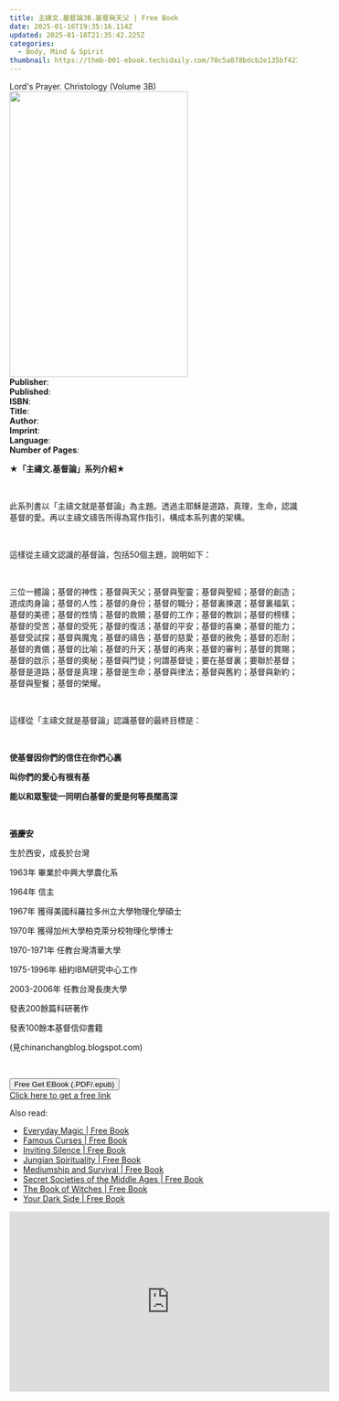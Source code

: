 ```yaml
---
title: 主禱文.基督論3B.基督與天父 | Free Book
date: 2025-01-16T19:35:16.114Z
updated: 2025-01-18T21:35:42.225Z
categories:
  - Body, Mind & Spirit
thumbnail: https://thmb-001-ebook.techidaily.com/70c5a078bdcb2e135bf4230edaa935d4e0b78d8267c34df25e1521fe27ef0ce0.jpg
---
```

<main id="book-container">
  <div class="flex flex-col">
    <div class="book-brief flex-1 py-6 px-4 sm:p-6 md:py-10 md:px-8">
      <!-- brief-->
      <div class="book-brief-main">Lord's Prayer. Christology (Volume 3B)</div>
    </div>
    <div
      class="book-meta-info flex-1 grid gap-4 col-start-1 col-end-3 row-start-1 sm:mb-6 sm:grid-cols-4 lg:gap-6 lg:col-start-2 lg:row-end-6 lg:row-span-6 lg:mb-0"
    >
      <div
        class="book-meta-info-left place-content-center mt-4 p-4 text-sm leading-6 col-start-2 col-span-2 dark:text-slate-400"
      >
        <img
          class="w-full h-500 object-cover rounded-lg sm:h-255 sm:col-span-2 lg:col-span-full"
          src="https://img-001-ebook.techidaily.com/d7c8d27d8159d93e980105baa1eae7ba10d56abc6a90d14a1283c3adbf242464.jpg"
          alt=""
          width="312"
          height="500"
        />
      </div>
      <div
        class="book-meta-info-right mt-2 col-start-1 row-start-2 col-span-3 self-center"
      >
        <!-- meta data  -->
        <div class="flex flex-col px-4 md:px-8">
          <div class="flex-1">
            <strong>Publisher</strong>:<span class="px-2"></span>
          </div>
          <div class="flex-1">
            <strong>Published</strong>:<span class="px-2"></span>
          </div>
          <div class="flex-1">
            <strong>ISBN</strong>:<span class="px-2"></span>
          </div>
          <div class="flex-1">
            <strong>Title</strong>:<span class="px-2"></span>
          </div>
          <div class="flex-1">
            <strong>Author</strong>:<span class="px-2"></span>
          </div>
          <div class="flex-1">
            <strong>Imprint</strong>:<span class="px-2"></span>
          </div>
          <div class="flex-1">
            <strong>Language</strong>:<span class="px-2"></span>
          </div>
          <div class="flex-1">
            <strong>Number of Pages</strong>:<span class="px-2"></span>
          </div>
        </div>
      </div>
    </div>
    <div class="book-description flex-1 py-6 px-4 sm:p-6 md:py-10 md:px-8">
      <div class="book-description-main">
        <div accordion-content="" id="description">
          <p><strong>★「主禱文.基督論」系列介紹★</strong></p>
          <p><br /></p>
          <p>
            此系列書以「主禱文就是基督論」為主題。透過主耶穌是道路，真理，生命，認識基督的愛。再以主禱文禱告所得為寫作指引，構成本系列書的架構。
          </p>
          <p><br /></p>
          <p>這樣從主禱文認識的基督論，包括50個主題，說明如下：</p>
          <p><br /></p>
          <p>
            三位一體論；基督的神性；基督與天父；基督與聖靈；基督與聖經；基督的創造；道成肉身論；基督的人性；基督的身份；基督的職分；基督裏揀選；基督裏福氣；基督的美德；基督的性情；基督的救贖；基督的工作；基督的教訓；基督的榜樣；基督的受苦；基督的受死；基督的復活；基督的平安；基督的喜樂；基督的能力；基督受試探；基督與魔鬼；基督的禱告；基督的慈愛；基督的赦免；基督的忍耐；基督的責備；基督的比喻；基督的升天；基督的再來；基督的審判；基督的賞賜；基督的啟示；基督的奧秘；基督與門徒；何謂基督徒；要在基督裏；要聯於基督；基督是道路；基督是真理；基督是生命；基督與律法；基督與舊約；基督與新約；基督與聖餐；基督的榮耀。
          </p>
          <p><br /></p>
          <p>這樣從「主禱文就是基督論」認識基督的最終目標是：</p>
          <p><br /></p>
          <p><strong>使基督因你們的信住在你們心裏</strong></p>
          <p><strong>叫你們的愛心有根有基</strong></p>
          <p><strong>能以和眾聖徒一同明白基督的愛是何等長闊高深</strong></p>
          <p><br /></p>
          <p>
            <strong
              style="
                background-color: rgb(255, 255, 255);
                color: rgb(15, 17, 17);
              "
              >張慶安</strong
            >
          </p>
          <p>
            <span
              style="
                background-color: rgb(255, 255, 255);
                color: rgb(15, 17, 17);
              "
              >生於西安，成長於台灣</span
            >
          </p>
          <p>
            <span
              style="
                background-color: rgb(255, 255, 255);
                color: rgb(15, 17, 17);
              "
              >1963年 畢業於中興大學農化系</span
            >
          </p>
          <p>
            <span
              style="
                background-color: rgb(255, 255, 255);
                color: rgb(15, 17, 17);
              "
              >1964年 信主</span
            >
          </p>
          <p>
            <span
              style="
                background-color: rgb(255, 255, 255);
                color: rgb(15, 17, 17);
              "
              >1967年 獲得美國科羅拉多州立大學物理化學碩士</span
            >
          </p>
          <p>
            <span
              style="
                background-color: rgb(255, 255, 255);
                color: rgb(15, 17, 17);
              "
              >1970年 獲得加州大學柏克萊分校物理化學博士</span
            >
          </p>
          <p>
            <span
              style="
                background-color: rgb(255, 255, 255);
                color: rgb(15, 17, 17);
              "
              >1970-1971年 任教台灣清華大學</span
            >
          </p>
          <p>
            <span
              style="
                background-color: rgb(255, 255, 255);
                color: rgb(15, 17, 17);
              "
              >1975-1996年 紐約IBM研究中心工作</span
            >
          </p>
          <p>
            <span
              style="
                background-color: rgb(255, 255, 255);
                color: rgb(15, 17, 17);
              "
              >2003-2006年 任教台灣長庚大學</span
            >
          </p>
          <p>
            <span
              style="
                background-color: rgb(255, 255, 255);
                color: rgb(15, 17, 17);
              "
              >發表200餘篇科研著作</span
            >
          </p>
          <p>
            <span
              style="
                background-color: rgb(255, 255, 255);
                color: rgb(15, 17, 17);
              "
              >發表100餘本基督信仰書籍</span
            >
          </p>
          <p>
            <span
              style="
                background-color: rgb(255, 255, 255);
                color: rgb(15, 17, 17);
              "
              >(見chinanchangblog.blogspot.com)</span
            >
          </p>
          <p><br /></p>
        </div>
        <div class="accordion-fader"></div>
      </div>
    </div>
    <div class="book-excerpts flex-1 py-6 px-4 sm:p-6 md:py-10 md:px-8"></div>
    <div
      class="book-about-author flex-1 py-6 px-4 sm:p-6 md:py-10 md:px-8"
    ></div>
    <div class="book-free-get flex-1 py-6 px-4 sm:p-6 md:py-10 md:px-8">
      <button
        id="btn-free-get"
        class="bg-blue-500 hover:bg-blue-700 text-white font-bold py-2 px-4 rounded"
      >
        Free Get EBook (.PDF/.epub)
      </button>
      <div id="countdown-display" class="px-2 text-lg mt-2"></div>
      <a
        id="free-link"
        class="hidden bg-blue-500 hover:bg-blue-700 text-white font-bold py-2 px-4 rounded"
        href="https://www.ebooks.com/en-us/book/211457962/3b/chin-an-chang/"
        target="_blank"
        >Click here to get a free link</a
      >
    </div>
    <script>
      let countdownTime = 0;
      let countdownInterval = null;
      document
        .getElementById('btn-free-get')
        .addEventListener('click', startCountdown);
      function startCountdown() {
        countdownTime = new Date().getTime() + 60000 * 3;
        countdownInterval = setInterval(updateCountdown, 1000);
        document.getElementById('btn-free-get').disabled = true;
        document
          .getElementById('btn-free-get')
          .classList.add('bg-gray-500', 'cursor-not-allowed');
      }
      function updateCountdown() {
        let currentTime = new Date().getTime();
        let timeLeft = countdownTime - currentTime;
        let secondsLeft = Math.floor(timeLeft / 1000);
        document.getElementById('countdown-display').innerHTML =
          `Remaining time: ${secondsLeft} seconds.`;
        if (secondsLeft <= 0) {
          clearInterval(countdownInterval);
          document.getElementById('btn-free-get').classList.add('hidden');
          document.getElementById('free-link').classList.remove('hidden');
          document.getElementById('countdown-display').innerHTML = '';
        }
      }
    </script>
  </div>
</main>

<ins class="adsbygoogle"
      style="display:block"
      data-ad-client="ca-pub-7571918770474297"
      data-ad-slot="8358498916"
      data-ad-format="auto"
      data-full-width-responsive="true"></ins>
    

<span class="atpl-alsoreadstyle">Also read:</span>
<div><ul>
<li><a href="https://novels-ebooks.techidaily.com/96369157-9781446359235-everyday-magic/"><u>Everyday Magic | Free Book</u></a></li>
<li><a href="https://novels-ebooks.techidaily.com/96369778-9781446358528-famous-curses/"><u>Famous Curses | Free Book</u></a></li>
<li><a href="https://novels-ebooks.techidaily.com/96370842-9781933346649-inviting-silence/"><u>Inviting Silence | Free Book</u></a></li>
<li><a href="https://novels-ebooks.techidaily.com/96369140-9781446359211-jungian-spirituality/"><u>Jungian Spirituality | Free Book</u></a></li>
<li><a href="https://novels-ebooks.techidaily.com/96369676-9781446358405-mediumship-and-survival/"><u>Mediumship and Survival | Free Book</u></a></li>
<li><a href="https://novels-ebooks.techidaily.com/96369150-9781446358443-secret-societies-of-the-middle-ages/"><u>Secret Societies of the Middle Ages | Free Book</u></a></li>
<li><a href="https://novels-ebooks.techidaily.com/96369168-9781446358504-the-book-of-witches/"><u>The Book of Witches | Free Book</u></a></li>
<li><a href="https://novels-ebooks.techidaily.com/96369293-9781446359198-your-dark-side/"><u>Your Dark Side | Free Book</u></a></li>
</ul></div>

<!-- affiliate ads begin -->
<iframe width="560" height="315" src="https://www.youtube.com/embed/0Kr7Dpw0HuM?si=05wWDXdPgmC-oBBE" title="YouTube video player" frameborder="0" allow="accelerometer; autoplay; clipboard-write; encrypted-media; gyroscope; picture-in-picture; web-share" referrerpolicy="strict-origin-when-cross-origin" allowfullscreen></iframe>
<!-- affiliate ads end -->

